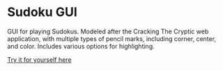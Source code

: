 # Sudoku GUI

GUI for playing Sudokus. Modeled after the Cracking The Cryptic web application, with multiple types of pencil marks, including corner, center, and color. Includes various options for highlighting.

[Try it for yourself here](https://benliumath.github.io/sudoku-ui/)